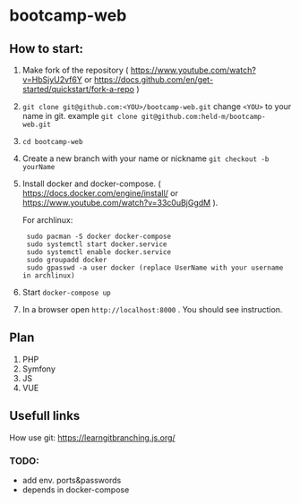 # bootcamp-web

## How to start:
1. Make fork of the repository ( https://www.youtube.com/watch?v=HbSjyU2vf6Y or https://docs.github.com/en/get-started/quickstart/fork-a-repo )
2. `git clone git@github.com:<YOU>/bootcamp-web.git` change `<YOU>` to your name in git. example `git clone git@github.com:held-m/bootcamp-web.git`
3. `cd bootcamp-web`
4. Create a new branch with your name or nickname `git checkout -b yourName`
5. Install docker and docker-compose. ( https://docs.docker.com/engine/install/ or https://www.youtube.com/watch?v=33c0uBjGgdM ).

	For archlinux:

		sudo pacman -S docker docker-compose
		sudo systemctl start docker.service
		sudo systemctl enable docker.service
		sudo groupadd docker
		sudo gpasswd -a user docker (replace UserName with your username in archlinux)

6. Start `docker-compose up`
7. In a browser open `http://localhost:8000` . You should see instruction.

## Plan
1. PHP
2. Symfony
3. JS
3. VUE

## Usefull links
How use git: https://learngitbranching.js.org/

### TODO:
 - add env. ports&passwords
 - depends in docker-compose
